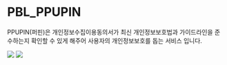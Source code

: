 # PBL_PPUPIN

PPUPIN(퍼핀)은
개인정보수집이용동의서가
최신 개인정보보호법과
가이드라인을 준수하는지
확인할 수 있게 해주어
사용자의 개인정보보호를 돕는
서비스 입니다.

<img src="https://user-images.githubusercontent.com/66731780/233128844-0ccbf4a4-a8a9-4f03-b4ea-0f82f076672b.png"/>
<img src="https://user-images.githubusercontent.com/66731780/233128857-cf3f45bd-4208-4391-aa5c-20d622ceb873.png"/>
